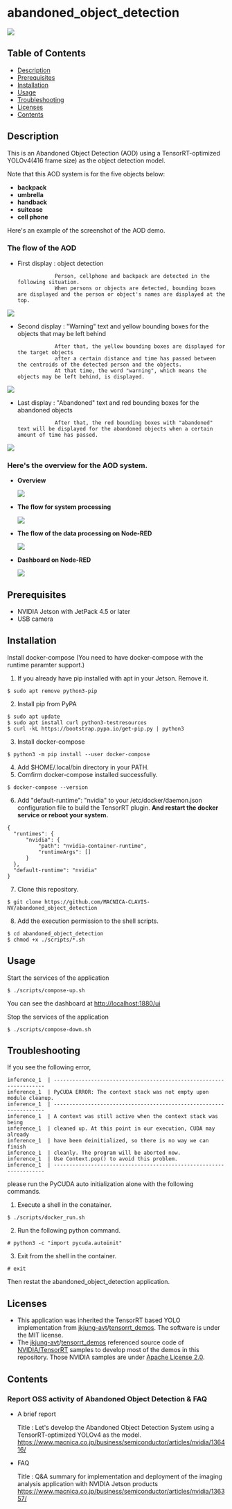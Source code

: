 # abandoned_object_detection
<img src="gif/wasuremono_demo_backpack_cellphone.gif">

Table of Contents
-----------------
- [Description](#description)
- [Prerequisites](#prerequisites)
- [Installation](#installation)
- [Usage](#usage)
- [Troubleshooting](#troubleshooting)
- [Licenses](#licenses)
- [Contents](#contents)

Description
-----------
This is an Abandoned Object Detection (AOD) using a TensorRT-optimized YOLOv4(416 frame size) as the object detection model.

Note that this AOD system is for the five objects below:
- **backpack**
- **umbrella**
- **handback**
- **suitcase**
- **cell phone**

Here's an example of the screenshot of the AOD demo.

### The flow of the AOD

- First display : object detection

                  Person, cellphone and backpack are detected in the following situation.
                  When persons or objects are detected, bounding boxes are displayed and the person or object's names are displayed at the top.                  

<img src="https://github.com/MACNICA-CLAVIS-NV/abandoned_object_detection/blob/master/pictures/ObjectDetection_backpack_cellphone_person.png">

- Second display : "Warning" text and yellow bounding boxes for the objects that may be left behind

                  After that, the yellow bounding boxes are displayed for the target objects 
                  after a certain distance and time has passed between the centroids of the detected person and the objects.
                  At that time, the word "warning", which means the objects may be left behind, is displayed.

<img src="https://github.com/MACNICA-CLAVIS-NV/abandoned_object_detection/blob/master/pictures/warning_backpack_cellphone.png">

- Last display : "Abandoned" text and red bounding boxes for the abandoned objects 

                  After that, the red bounding boxes with "abandoned" text will be displayed for the abandoned objects when a certain amount of time has passed.

<img src="https://github.com/MACNICA-CLAVIS-NV/abandoned_object_detection/blob/master/pictures/abandoned_backpack_cellphone.png">


### Here's the overview for the AOD system.

- **Overview**
  
  <img src="https://github.com/MACNICA-CLAVIS-NV/abandoned_object_detection/blob/master/pictures/the%20overview%20for%20the%20system.png">
  
- **The flow for system processing**
  
  <img src="https://github.com/MACNICA-CLAVIS-NV/abandoned_object_detection/blob/master/pictures/the%20flow%20for%20the%20system_English.png">
  
- **The flow of the data processing on Node-RED**

  <img src="https://github.com/MACNICA-CLAVIS-NV/abandoned_object_detection/blob/master/pictures/flow_Node-RED.png">
  
- **Dashboard on Node-RED**

  <img src="https://github.com/MACNICA-CLAVIS-NV/abandoned_object_detection/blob/master/pictures/Dashboard_backpack_suitcase_cellphone_umbrella.png">


Prerequisites
-------------

- NVIDIA Jetson with JetPack 4.5 or later
- USB camera

Installation
------------

Install docker-compose (You need to have docker-compose with the runtime paramter support.)
1. If you already have pip installed with apt in your Jetson. Remove it.
  ```
  $ sudo apt remove python3-pip
  ```
2. Install pip from PyPA
  ```
  $ sudo apt update
  $ sudo apt install curl python3-testresources
  $ curl -kL https://bootstrap.pypa.io/get-pip.py | python3
  ```
3. Install docker-compose
  ```
  $ python3 -m pip install --user docker-compose
  ```
4. Add $HOME/.local/bin directory in your PATH.
5. Comfirm docker-compose installed successfully.
  ```
  $ docker-compose --version
  ```
6. Add "default-runtime": "nvidia" to your /etc/docker/daemon.json configuration file to build the TensorRT plugin. **And restart the docker service or reboot your system.**
  ```
{
    "runtimes": {
        "nvidia": {
            "path": "nvidia-container-runtime",
            "runtimeArgs": []
        }
    },
    "default-runtime": "nvidia"
}
  ```
7. Clone this repository.
  ```
  $ git clone https://github.com/MACNICA-CLAVIS-NV/abandoned_object_detection
  ```
8. Add the execution permission to the shell scripts.
  ```
  $ cd abandoned_object_detection
  $ chmod +x ./scripts/*.sh
  ```

Usage
-----

Start the services of the application
```
$ ./scripts/compose-up.sh
```
You can see the dashboard at [http://localhost:1880/ui](http://localhost:1880/ui)

Stop the services of the application
```
$ ./scripts/compose-down.sh
```

Troubleshooting
---------------
If you see the following error,
```
inference_1  | -------------------------------------------------------------------
inference_1  | PyCUDA ERROR: The context stack was not empty upon module cleanup.
inference_1  | -------------------------------------------------------------------
inference_1  | A context was still active when the context stack was being
inference_1  | cleaned up. At this point in our execution, CUDA may already
inference_1  | have been deinitialized, so there is no way we can finish
inference_1  | cleanly. The program will be aborted now.
inference_1  | Use Context.pop() to avoid this problem.
inference_1  | -------------------------------------------------------------------
```
please run the PyCUDA auto initialization alone with the following commands.

1. Execute a shell in the conatainer.
```
$ ./scripts/docker_run.sh 
```
2. Run the following python command.
```
# python3 -c "import pycuda.autoinit"
```
3. Exit from the shell in the container.
```
# exit
```

Then restat the abandoned_object_detection application.

Licenses
--------

- This application was inherited the TensorRT based YOLO implementation from [jkjung-avt](https://github.com/jkjung-avt)/[tensorrt_demos](https://github.com/jkjung-avt/tensorrt_demos). The software is under the MIT license.
- The [jkjung-avt](https://github.com/jkjung-avt)/[tensorrt_demos](https://github.com/jkjung-avt/tensorrt_demos) referenced source code of [NVIDIA/TensorRT](https://github.com/NVIDIA/TensorRT) samples to develop most of the demos in this repository.  Those NVIDIA samples are under [Apache License 2.0](https://github.com/NVIDIA/TensorRT/blob/master/LICENSE).

Contents
--------

### Report OSS activity of Abandoned Object Detection & FAQ
- A brief report
  
  Title : Let's develop the Abandoned Object Detection System using a TensorRT-optimized YOLOv4 as the model.
          https://www.macnica.co.jp/business/semiconductor/articles/nvidia/136416/
  
  
- FAQ

  Title : Q&A summary for implementation and deployment of the imaging analysis application with NVIDIA Jetson products
          https://www.macnica.co.jp/business/semiconductor/articles/nvidia/136357/


